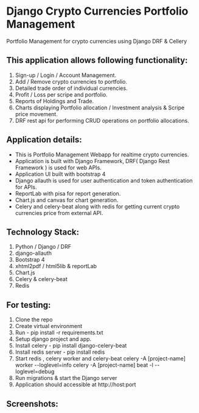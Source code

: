 # Django Crypto Currencies Portfolio Management
Portfolio Management for crypto currencies using Django DRF &amp; Cellery

## This application allows following functionality:

01. Sign-up / Login / Account Management.
02. Add / Remove crypto currencies to portfolio.
03. Detailed trade order of individual currencies.
04. Profit / Loss per scripe and portfolio.
05. Reports of Holdings and Trade.
06. Charts displaying Portfolio allocation / Investment analysis & Scripe price movement.
07. DRF rest api for performing CRUD operations on portfolio allocations.


## Application details:
* This is Portfolio Management Webapp for realtime crypto currencies.  
* Application is built with Django Framework, DRF( Django Rest Framework ) is used for web APIs.
* Application UI built with bootstrap 4 
* Django allauth is used for user authentication and token authentication for APIs.
* ReportLab with pisa for report generation.
* Chart.js and canvas for chart generation.
* Celery and celery-beat along with redis for getting current crypto currencies price from external API.


## Technology Stack:
01. Python / Django / DRF
02. django-allauth
03. Bootstrap 4
04. xhtml2pdf / html5lib & reportLab
05. Chart.js
06. Celery & celery-beat
07. Redis



## For testing:
01. Clone the repo
02. Create virtual environment
03. Run - pip install -r requirements.txt
04. Setup django project and app.
05. Install celery - pip install django-celery-beat
06. Install redis server - pip install redis
07. Start redis , celery worker and celery-beat 
    celery -A [project-name] worker --loglevel=info
    celery -A [project-name] beat -l --loglevel=debug
08. Run migrations & start the Django server
09. Application should accessible at http://host:port

## Screenshots:
